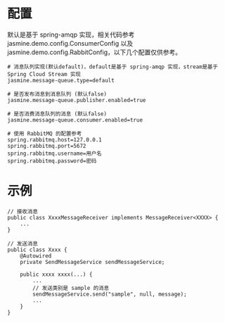 # 配置

默认是基于 spring-amqp 实现，相关代码参考 jasmine.demo.config.ConsumerConfig 以及 jasmine.demo.config.RabbitConfig，以下几个配置仅供参考。

```
# 消息队列实现(默认default)，default是基于 spring-amqp 实现，stream是基于 Spring Cloud Stream 实现
jasmine.message-queue.type=default

# 是否发布消息到消息队列 (默认false)
jasmine.message-queue.publisher.enabled=true

# 是否消费消息队列的消息 (默认false)
jasmine.message-queue.consumer.enabled=true

# 使用 RabbitMQ 的配置参考
spring.rabbitmq.host=127.0.0.1
spring.rabbitmq.port=5672
spring.rabbitmq.username=用户名
spring.rabbitmq.password=密码
```

# 示例

```
// 接收消息
public class XxxxMessageReceiver implements MessageReceiver<XXXX> {
    ...
}

// 发送消息
public class Xxxx {
    @Autowired
    private SendMessageService sendMessageService;
    
    public xxxx xxxx(...) {
        ...
        // 发送类别是 sample 的消息
        sendMessageService.send("sample", null, message);
        ...
    }
}
```
